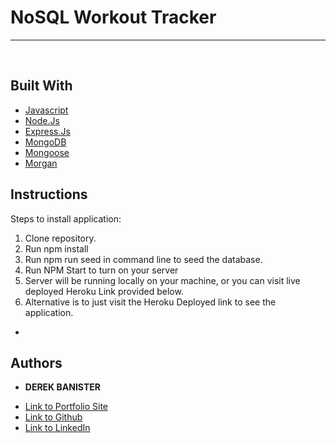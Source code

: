 # NoSQL Workout Tracker

****

![]()
![]()

## Built With

* [Javascript](https://www.javascript.com/)
* [Node.Js](https://nodejs.org/en/)
* [Express.Js](https://expressjs.com/)
* [MongoDB](https://www.mongodb.com/)
* [Mongoose](https://mongoosejs.com/docs/)
* [Morgan](https://www.npmjs.com/package/morgan)



## Instructions
Steps to install application:

1. Clone repository.
2. Run npm install
3. Run npm run seed in command line to seed the database.
4. Run NPM Start to turn on your server
5. Server will be running locally on your machine, or you can visit live deployed Heroku Link provided below.
6. Alternative is to just visit the Heroku Deployed link to see the application.

* []()


## Authors

* **DEREK BANISTER** 

- [Link to Portfolio Site](https://derek-banister-portfolio.herokuapp.com/)
- [Link to Github](https://github.com/DerekBanister)
- [Link to LinkedIn](https://www.linkedin.com/in/derek-banister/)